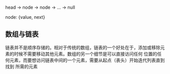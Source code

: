head -> node -> node -> ... -> null

node: {value, next}

## 数组与链表
链表并不是顺序存储的。相对于传统的数组，链表的一个好处在于，添加或移除元素的时候不需要移动其他元素。数组的另一个细节是可以直接访问任何
位置的任何元素，而要想访问链表中间的一个元素，需要从起点（表头）开始迭代列表直到找到
所需的元素